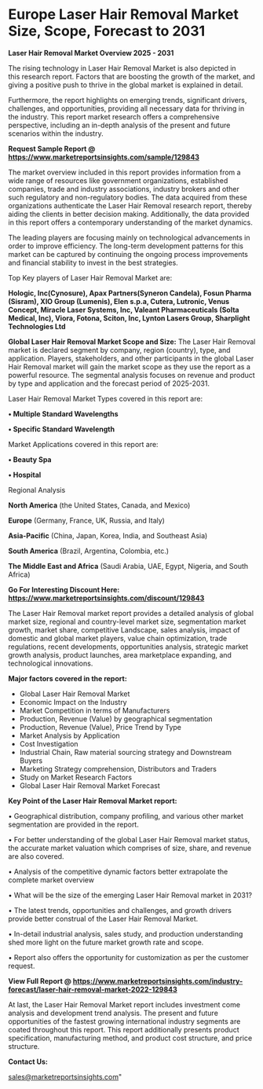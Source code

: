 # Europe Laser Hair Removal Market Size, Scope, Forecast to 2031

<Strong> Laser Hair Removal Market Overview 2025 - 2031</strong>

The rising technology in Laser Hair Removal Market is also depicted in this research report. Factors that are boosting the growth of the market, and giving a positive push to thrive in the global market is explained in detail.

Furthermore, the report highlights on emerging trends, significant drivers, challenges, and opportunities, providing all necessary data for thriving in the industry. This report market research offers a comprehensive perspective, including an in-depth analysis of the present and future scenarios within the industry.

<strong>Request Sample Report @ <a href=https://www.marketreportsinsights.com/sample/129843>https://www.marketreportsinsights.com/sample/129843</a></strong>

The market overview included in this report provides information from a wide range of resources like government organizations, established companies, trade and industry associations, industry brokers and other such regulatory and non-regulatory bodies. The data acquired from these organizations authenticate the Laser Hair Removal research report, thereby aiding the clients in better decision making. Additionally, the data provided in this report offers a contemporary understanding of the market dynamics.

The leading players are focusing mainly on technological advancements in order to improve efficiency. The long-term development patterns for this market can be captured by continuing the ongoing process improvements and financial stability to invest in the best strategies.

Top Key players of Laser Hair Removal Market are:

<strong>Hologic, Inc(Cynosure), Apax Partners(Syneron Candela), Fosun Pharma (Sisram), XIO Group (Lumenis), Elen s.p.a, Cutera, Lutronic, Venus Concept, Miracle Laser Systems, Inc, Valeant Pharmaceuticals (Solta Medical, Inc), Viora, Fotona, Sciton, Inc, Lynton Lasers Group, Sharplight Technologies Ltd</strong>

<strong><b>Global Laser Hair Removal Market Scope and Size:</b></strong>
The Laser Hair Removal market is declared segment by company, region (country), type, and application. Players, stakeholders, and other participants in the global Laser Hair Removal market will gain the market scope as they use the report as a powerful resource. The segmental analysis focuses on revenue and product by type and application and the forecast period of 2025-2031.

Laser Hair Removal Market Types covered in this report are:

<strong>• Multiple Standard Wavelengths

• Specific Standard Wavelength</strong>

Market Applications covered in this report are:

<strong>• Beauty Spa

• Hospital</strong> 

Regional Analysis

<strong>North America</strong> (the United States, Canada, and Mexico)

<strong>Europe</strong> (Germany, France, UK, Russia, and Italy)

<strong>Asia-Pacific</strong> (China, Japan, Korea, India, and Southeast Asia)

<strong>South America</strong> (Brazil, Argentina, Colombia, etc.)

<strong>The Middle East and Africa</strong> (Saudi Arabia, UAE, Egypt, Nigeria, and South Africa)

<strong>Go For Interesting Discount Here: <a href=https://www.marketreportsinsights.com/discount/129843>https://www.marketreportsinsights.com/discount/129843</a></strong>

The Laser Hair Removal market report provides a detailed analysis of global market size, regional and country-level market size, segmentation market growth, market share, competitive Landscape, sales analysis, impact of domestic and global market players, value chain optimization, trade regulations, recent developments, opportunities analysis, strategic market growth analysis, product launches, area marketplace expanding, and technological innovations.

<strong><b>Major factors covered in the report:</b></strong>
<ul>
  <li>Global Laser Hair Removal Market </li>
  <li>Economic Impact on the Industry</li>
  <li>Market Competition in terms of Manufacturers</li>
  <li>Production, Revenue (Value) by geographical segmentation</li>
  <li>Production, Revenue (Value), Price Trend by Type</li>
  <li>Market Analysis by Application</li>
  <li>Cost Investigation</li>
  <li>Industrial Chain, Raw material sourcing strategy and Downstream Buyers</li>
  <li>Marketing Strategy comprehension, Distributors and Traders</li>
  <li>Study on Market Research Factors</li>
  <li>Global Laser Hair Removal Market Forecast</li>
</ul>

<strong><b>Key Point of the Laser Hair Removal Market report:</b></strong>

• Geographical distribution, company profiling, and various other market segmentation are provided in the report.

• For better understanding of the global Laser Hair Removal market status, the accurate market valuation which comprises of size, share, and revenue are also covered.

• Analysis of the competitive dynamic factors better extrapolate the complete market overview

• What will be the size of the emerging Laser Hair Removal market in 2031?

• The latest trends, opportunities and challenges, and growth drivers provide better construal of the Laser Hair Removal Market.

• In-detail industrial analysis, sales study, and production understanding shed more light on the future market growth rate and scope.

• Report also offers the opportunity for customization as per the customer request.

<strong><b>View Full Report @ <a href=https://www.marketreportsinsights.com/industry-forecast/laser-hair-removal-market-2022-129843>https://www.marketreportsinsights.com/industry-forecast/laser-hair-removal-market-2022-129843</a></b></strong>


At last, the Laser Hair Removal Market report includes investment come analysis and development trend analysis. The present and future opportunities of the fastest growing international industry segments are coated throughout this report. This report additionally presents product specification, manufacturing method, and product cost structure, and price structure.

<strong>Contact Us:</strong>

sales@marketreportsinsights.com"
